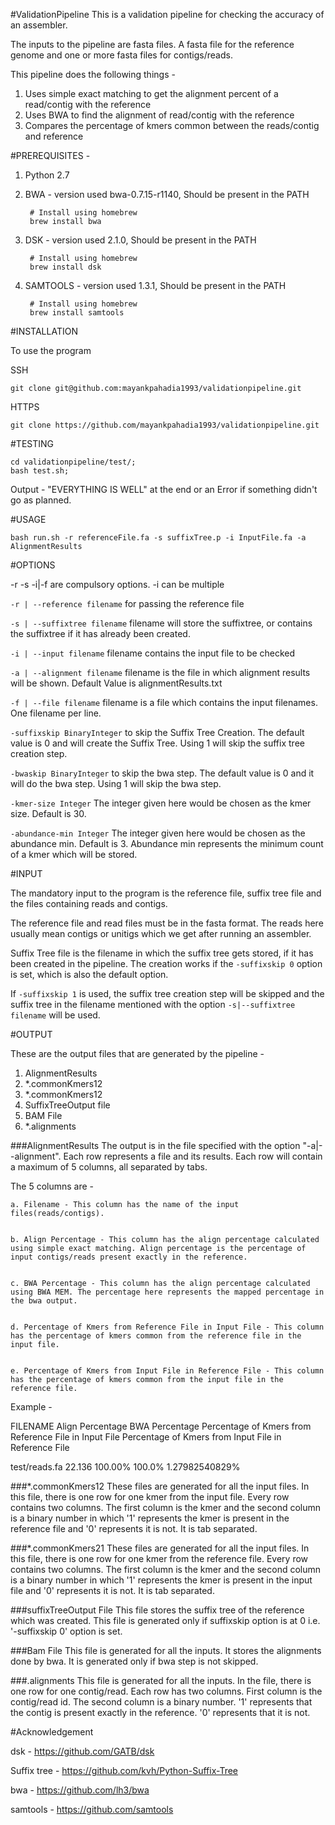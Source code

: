#ValidationPipeline
This is a validation pipeline for checking the accuracy of an assembler. 

The inputs to the pipeline are fasta files. A fasta file for the reference genome and one or more fasta files for contigs/reads.

This pipeline does the following things - 

1. Uses simple exact matching to get the alignment percent of a read/contig with the reference
2. Uses BWA to find the alignment of read/contig with the reference
3. Compares the percentage of kmers common between the reads/contig and reference

#PREREQUISITES -

1. Python 2.7


2. BWA - version used bwa-0.7.15-r1140, Should be present in the PATH

		# Install using homebrew
		brew install bwa

3. DSK - version used 2.1.0, Should be present in the PATH

		# Install using homebrew
		brew install dsk

4. SAMTOOLS - version used 1.3.1, Should be present in the PATH

		# Install using homebrew
		brew install samtools

#INSTALLATION

To use the program

SSH 
	
	git clone git@github.com:mayankpahadia1993/validationpipeline.git


HTTPS
	
	git clone https://github.com/mayankpahadia1993/validationpipeline.git

#TESTING
			
	cd validationpipeline/test/;
	bash test.sh;

Output - "EVERYTHING IS WELL" at the end or an Error if something didn't go as planned.


#USAGE 


	bash run.sh -r referenceFile.fa -s suffixTree.p -i InputFile.fa -a AlignmentResults

#OPTIONS

-r -s -i|-f are compulsory options. -i can be multiple


`-r | --reference filename` for passing the reference file


`-s | --suffixtree filename` filename will store the suffixtree, or contains the suffixtree if it has already been created.


`-i | --input filename` filename contains the input file to be checked


`-a | --alignment filename` filename is the file in which alignment results will be shown. Default Value is alignmentResults.txt


`-f | --file filename` filename is a file which contains the input filenames. One filename per line.


`-suffixskip BinaryInteger` to skip the Suffix Tree Creation. The default value is 0 and will create the Suffix Tree. Using 1 will skip the suffix tree creation step.


`-bwaskip BinaryInteger` to skip the bwa step. The default value is 0 and it will do the bwa step. Using 1 will skip the bwa step.


`-kmer-size Integer` The integer given here would be chosen as the kmer size. Default is 30. 


`-abundance-min Integer` The integer given here would be chosen as the abundance min. Default is 3. Abundance min represents the minimum count of a kmer which will be stored. 


#INPUT

The mandatory input to the program is the reference file, suffix tree file and the files containing reads and contigs.

The reference file and read files must be in the fasta format. The reads here usually mean contigs or unitigs which we get after running an assembler.

Suffix Tree file is the filename in which the suffix tree gets stored, if it has been created in the pipeline. The creation works if the `-suffixskip 0` option is set, which is also the default option. 

If `-suffixskip 1` is used, the suffix tree creation step will be skipped and the suffix tree in the filename mentioned with the option `-s|--suffixtree filename` will be used. 

#OUTPUT

These are the output files that are generated by the pipeline - 

1. AlignmentResults
2. *.commonKmers12
3. *.commonKmers12
4. SuffixTreeOutput file
5. BAM File
6. *.alignments


###AlignmentResults 
The output is in the file specified with the option "-a|--alignment". Each row represents a file and its results. Each row will contain a maximum of 5 columns, all separated by tabs.

The 5 columns are - 

	a. Filename - This column has the name of the input files(reads/contigs).


	b. Align Percentage - This column has the align percentage calculated using simple exact matching. Align percentage is the percentage of input contigs/reads present exactly in the reference.


	c. BWA Percentage - This column has the align percentage calculated using BWA MEM. The percentage here represents the mapped percentage in the bwa output.


	d. Percentage of Kmers from Reference File in Input File - This column has the percentage of kmers common from the reference file in the input file.


	e. Percentage of Kmers from Input File in Reference File - This column has the percentage of kmers common from the input file in the reference file.


Example - 


FILENAME	Align Percentage	BWA Percentage	Percentage of Kmers from Reference File in Input File	Percentage of Kmers from Input File in Reference File

test/reads.fa	22.136	100.00%	100.0%	1.27982540829%

###*.commonKmers12 
These files are generated for all the input files. In this file, there is one row for one kmer from the input file. Every row contains two columns. The first column is the kmer and the second column is a binary number in which '1' represents the kmer is present in the reference file and '0' represents it is not. It is tab separated. 


###*.commonKmers21
These files are generated for all the input files. In this file, there is one row for one kmer from the reference file. Every row contains two columns. The first column is the kmer and the second column is a binary number in which '1' represents the kmer is present in the input file and '0' represents it is not. It is tab separated.

###suffixTreeOutput File
This file stores the suffix tree of the reference which was created. This file is generated only if suffixskip option is at 0 i.e. '-suffixskip 0' option is set.

###Bam File
This file is generated for all the inputs. It stores the alignments done by bwa. It is generated only if bwa step is not skipped.

###.alignments
This file is generated for all the inputs. In the file, there is one row for one contig/read. Each row has two columns. First column is the contig/read id. The second column is a binary number. '1' represents that the contig is present exactly in the reference. '0' represents that it is not. 

#Acknowledgement

dsk - https://github.com/GATB/dsk

Suffix tree - https://github.com/kvh/Python-Suffix-Tree

bwa - https://github.com/lh3/bwa

samtools - https://github.com/samtools
